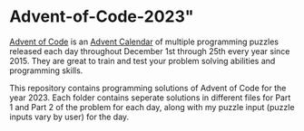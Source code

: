 # Advent-of-Code-2023"

[Advent of Code](https://adventofcode.com/) is an [Advent Calendar](https://en.wikipedia.org/wiki/Advent_calendar) of multiple programming puzzles released each day throughout December 1st through 25th every year since 2015. They are great to train and test your problem solving abilities and programming skills.

This repository contains programming solutions of Advent of Code for the year 2023. Each folder contains seperate solutions in different files for Part 1 and Part 2 of the problem for each day, along with my puzzle input (puzzle inputs vary by user) for the day.